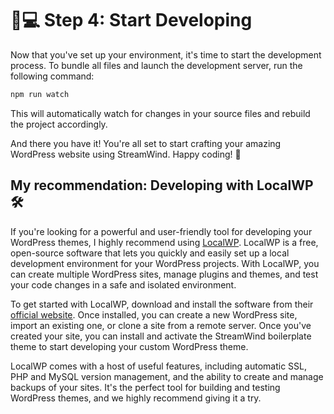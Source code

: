 # 👨💻 Step 4: Start Developing

Now that you've set up your environment, it's time to start the development process. To bundle all files and launch the development server, run the following command:

```bash
npm run watch
```

This will automatically watch for changes in your source files and rebuild the project accordingly.

And there you have it! You're all set to start crafting your amazing WordPress website using StreamWind. Happy coding! 🎉

## My recommendation: Developing with LocalWP 🛠️

If you're looking for a powerful and user-friendly tool for developing your WordPress themes, I highly recommend using [LocalWP](https://localwp.com/). LocalWP is a free, open-source software that lets you quickly and easily set up a local development environment for your WordPress projects. With LocalWP, you can create multiple WordPress sites, manage plugins and themes, and test your code changes in a safe and isolated environment.

To get started with LocalWP, download and install the software from their [official website](https://localwp.com/). Once installed, you can create a new WordPress site, import an existing one, or clone a site from a remote server. Once you've created your site, you can install and activate the StreamWind boilerplate theme to start developing your custom WordPress theme.

LocalWP comes with a host of useful features, including automatic SSL, PHP and MySQL version management, and the ability to create and manage backups of your sites. It's the perfect tool for building and testing WordPress themes, and we highly recommend giving it a try.
